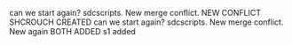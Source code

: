 can we start again? sdcscripts. New merge conflict. NEW CONFLICT SHCROUCH CREATED
can we start again? sdcscripts. New merge conflict. New again
BOTH ADDED
s1 added
